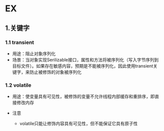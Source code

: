 # EX

## 1.关键字

### 1.1 transient

- 用途：阻止对象序列化
- 场景：当对象实现Serilizable接口，属性和方法将被序列化（写入字节序列到目标文件）。如果存在敏感内容，预期是不能被序列化，因此使用transient关键字，来防止被修饰的对象被序列化

### 1.2 volatile

- 用途：使变量具有可见性，被修饰的变量不允许线程内部缓存和重排序，即直接修改内存

  <!--可见性：可见性，是指线程之间的可见性，一个线程修改的状态对另一个线程是可见的-->

- 注意

  - volatile只能让修饰内容具有可见性，但不能保证它具有原子性

    <!--原子性：不可分割性，比如 a=0；（a非long和double类型） 这个操作是不可分割的，那么我们说这个操作时原子操作。再比如：a++； 这个操作实际是a = a + 1；是可分割的，所以他不是一个原子操作。非原子操作都会存在线程安全问题，需要我们使用同步技术（sychronized）来让它变成一个原子操作-->

